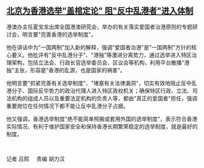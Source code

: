 <!--1613976763000-->
[北京为香港选举"盖棺定论"     阻"反中乱港者"进入体制](https://www.rfa.org/mandarin/yataibaodao/gangtai/al-02222021015232.html)
------

<p>港澳办主任夏宝龙出席全国港澳研究会，举办的有关落实爱国者治港原则的专题研讨会，明言要"完善香港的选举制度"。</p><p>他在讲话中为"一国两制"加入新的解释，强调"爱国者治港"是"一国两制"方针的核心要义。他批评有"反中乱港分子"、"港独"等激进分离势力，通过选举进入特区治理架构，包括立法会、行政长官选举委员会、区议会等机构，利用平台散播"港独"主张，形容是"香港的乱源，也是国家的祸害"。</p><p>他明言要"抓紧完善有关选举制度"、"堵塞有关法律漏洞"，切实有效地阻止反中乱港分子、国际反华势力的政治代理人进入特区政权机关；确保特区行政、立法、司法机构的组成人员以及重要法定机构的负责人等，都由"真正的爱国者"担任，强调重要岗位在任何情况下都不能让反中乱港分子占据。</p><p>他又强调，香港选举制度"绝不能简单照搬或套用外国的选举制度"，表示符合香港实际情况、有利于维护国家安全和保持香港长期繁荣稳定的选举制度，就是最好的制度。</p><p> </p><p>记者 吕熙     责编 胡力汉</p>
